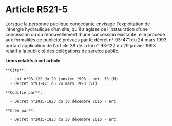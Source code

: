 # Article R521-5

Lorsque la personne publique concédante envisage l'exploitation de l'énergie hydraulique d'un site, qu'il s'agisse de
l‘instauration d'une concession ou du renouvellement d'une concession existante, elle procède aux formalités de publicité
prévues par le décret n° 93-471 du 24 mars 1993 portant application de l'article 38 de la loi n° 93-122 du 29 janvier 1993
relatif à la publicité des délégations de service public.

**Liens relatifs à cet article**

	**Cite**:

	  - Loi n°93-122 du 29 janvier 1993 - art. 38 (M)
	  - Décret n°93-471 du 24 mars 1993 (VT)

	**Codifié par**:

	  - Décret n°2015-1823 du 30 décembre 2015 - art.

	**Créé par**:

	  - Décret n°2015-1823 du 30 décembre 2015 - art.
